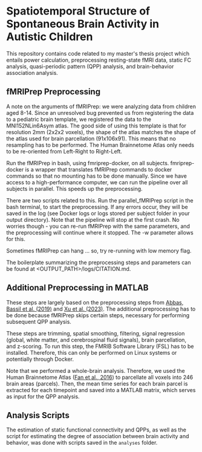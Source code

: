 # Spatiotemporal Structure of Spontaneous Brain Activity in Autistic Children
This repository contains code related to my master's thesis project which entails power calculation, preprocessing resting-state fMRI data, static FC analysis, quasi-periodic pattern (QPP) analysis, and brain-behavior association analysis.

## fMRIPrep Preprocessing
A note on the arguments of fMRIPrep: we were analyzing data from children aged 8-14. Since an unresolved bug prevented us from registering the data to a pediatric brain template, we registered the data to the MNI152NLin6Asym atlas. The good side of using this template is that for resolution 2mm (2x2x2 voxels), the shape of the atlas matches the shape of the atlas used for brain parcellation (91x106x91). This means that no resampling has to be performed. The Human Brainnetome Atlas only needs to be re-oriented from Left-Right to Right-Left.

Run the fMRIPrep in bash, using fmriprep-docker, on all subjects. fmriprep-docker is a wrapper that translates fMRIPrep commands to docker commands so that no mounting has to be done manually. Since we have access to a high-performance computer, we can run the pipeline over all subjects in parallel. This speeds up the preprocessing.

There are two scripts related to this. Run the parallel_fMRIPrep script in the bash terminal, to start the preprocessing. If any errors occur, they will be saved in the log (see Docker logs or logs stored per subject folder in your output directory). Note that the pipeline will stop at the first crash. No worries though - you can re-run fMRIPrep with the same parameters, and the preprocessing will continue where it stopped. The -w parameter allows for this.

Sometimes fMRIPrep can hang ... so, try re-running with low memory flag.

The boilerplate summarizing the preprocessing steps and parameters can be found at <OUTPUT_PATH>/logs/CITATION.md.

## Additional Preprocessing in MATLAB
These steps are largely based on the preprocessing steps from [Abbas, Bassil et al. (2019)](https://doi.org/10.1016/j.nicl.2019.101653) and [Xu et al. (2023)](https://doi.org/10.1162/imag_a_00002). The additional preprocessing has to be done because fMRIPrep skips certain steps, necessary for performing subsequent QPP analysis.

These steps are trimming, spatial smoothing, filtering, signal regression (global, white matter, and cerebrospinal fluid signals), brain parcellation, and z-scoring. To run this step, the FMRIB Software Library (FSL) has to be installed. Therefore, this can only be performed on Linux systems or potentially through Docker.

Note that we performed a whole-brain analysis. Therefore, we used the Human Brainnetome Atlas ([Fan et al., 2016](https://doi.org/10.1093/cercor/bhw157)) to parcellate all voxels into 246 brain areas (parcels). Then, the mean time series for each brain parcel is extracted for each timepoint and saved into a MATLAB matrix, which serves as input for the QPP analysis.

## Analysis Scripts
The estimation of static functional connectivity and QPPs, as well as the script for estimating the degree of association between brain activity and behavior, was done with scripts saved in the `analyses` folder.
